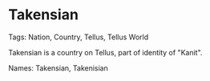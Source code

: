 # Takensian

Tags: Nation, Country, Tellus, Tellus World

Takensian is a country on Tellus, part of identity of "Kanit".

Names: Takensian, Takenisian